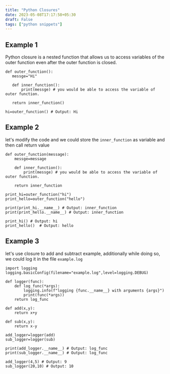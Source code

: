 ```yaml
---
title: "Python Closures"
date: 2023-05-08T17:17:58+05:30
draft: False
tags: ["python snippets"]
---
```


## Example 1

 Python closure is a nested function that allows us to access variables of the outer function even after the outer function is closed.

 ```
 def outer_function():
	messge="Hi"

	def inner_function():
		print(messge) # you would be able to access the variable of outer function.

	return inner_function()

hi=outer_function() # Output: Hi
```

## Example 2

let's modify the code and we could store the `inner_function` as variable and then call return value

```
def outer_function(message):
	messge=message

	def inner_function():
		print(messge) # you would be able to access the variable of outer function.

	return inner_function

print_hi=outer_function("hi")
print_hello=outer_function("hello")

print(print_hi.__name__) # Output: inner_function
print(print_hello.__name__) # Output: inner_function

print_hi() # Output: hi
print_hello()  # Output: hello
```

## Example 3

let's use closure to add and subtract example, additionally while doing so, we could log it in the file `example.log`

```
import logging
logging.basicConfig(filename="example.log",level=logging.DEBUG)

def logger(func):
	def log_func(*args):
		logging.info(f"logging {func.__name__} with arguments {args}")
		print(func(*args))
	return log_func

def add(x,y):
    return x+y

def sub(x,y):
    return x-y

add_logger=logger(add)
sub_logger=logger(sub)

print(add_logger.__name__) # Output: log_func  
print(sub_logger.__name__) # Output: log_func

add_logger(4,5) # Output: 9
sub_logger(20,10) # Output: 10
```

